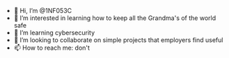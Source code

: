 - 👋 Hi, I’m @1NF053C
- 👀 I’m interested in learning how to keep all the Grandma's of the world safe
- 🌱 I’m learning cybersecurity
- 💞️ I’m looking to collaborate on simple projects that employers find useful
- 📫 How to reach me: don't

<!---
1NF053C/1NF053C is a ✨ special ✨ repository because its `README.md` (this file) appears on your GitHub profile.
You can click the Preview link to take a look at your changes.
--->
